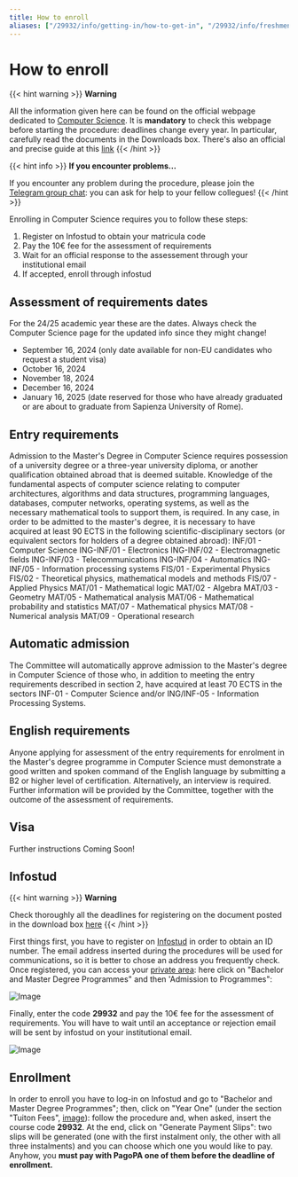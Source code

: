 ```yaml
---
title: How to enroll
aliases: ["/29932/info/getting-in/how-to-get-in", "/29932/info/freshmen/how-to-get-in"]
---
```


# How to enroll

{{< hint warning >}}
<i class="fa-solid fa-triangle-exclamation" style="color: #FFD43B;"></i> **Warning**

All the information given here can be found on the official webpage dedicated to [Computer Science](https://corsidilaurea.uniroma1.it/en/corso/2024/29932/iscriversi). It is **mandatory** to check this webpage before starting the procedure: deadlines change every year. In particular, carefully read the documents in the Downloads box.
There's also an official and precise guide at this [link](https://corsidilaurea.uniroma1.it/sites/default/files/documenti_ufficiali/2024/169/29932_en.pdf)
{{< /hint >}}

{{< hint info >}}
<i class="fa-solid fa-circle-info" style="color: #74C0FC;"></i> **If you encounter problems...**

If you encounter any problem during the procedure, please join the [Telegram group chat](https://t.me/computersciencesapienza): you can ask for help to your fellow collegues!
{{< /hint >}}

Enrolling in Computer Science requires you to follow these steps:
1. Register on Infostud to obtain your matricula code
2. Pay the 10€ fee for the assessment of requirements
3. Wait for an official response to the assessement through your institutional email
4. If accepted, enroll through infostud

## Assessment of requirements dates
For the 24/25 academic year these are the dates. Always check the Computer Science page for the updated info since they might change!
- September 16, 2024 (only date available for non-EU candidates who request a student visa)
- October 16, 2024
- November 18, 2024
- December 16, 2024
- January 16, 2025 (date reserved for those who have already graduated or are about to graduate from Sapienza University of Rome).

## Entry requirements
Admission to the Master's Degree in Computer Science requires possession of a university degree or a three-year university diploma, or another qualification obtained abroad that is deemed suitable.
Knowledge of the fundamental aspects of computer science relating to computer architectures, algorithms and data structures, programming languages, databases, computer networks, operating systems, as well as the necessary mathematical tools to support them, is required.
In any case, in order to be admitted to the master's degree, it is necessary to have acquired at least 90 ECTS in the following scientific-disciplinary sectors (or equivalent sectors for holders of a degree obtained abroad):
INF/01 - Computer Science
ING-INF/01 - Electronics
ING-INF/02 - Electromagnetic fields
ING-INF/03 - Telecommunications
ING-INF/04 - Automatics
ING-INF/05 - Information processing systems
FIS/01 - Experimental Physics
FIS/02 - Theoretical physics, mathematical models and methods
FIS/07 - Applied Physics
MAT/01 - Mathematical logic
MAT/02 - Algebra
MAT/03 - Geometry
MAT/05 - Mathematical analysis
MAT/06 - Mathematical probability and statistics
MAT/07 - Mathematical physics
MAT/08 - Numerical analysis
MAT/09 - Operational research


## Automatic admission
The Committee will automatically approve admission to the Master's degree in Computer Science of those who, in addition to meeting the entry requirements described in section 2, have acquired at least 70 ECTS in the sectors INF-01 - Computer Science and/or ING/INF-05 - Information Processing Systems.

## English requirements

Anyone applying for assessment of the entry requirements for enrolment in the Master's degree programme in Computer Science must demonstrate a good written and spoken command of the English language by submitting a B2 or higher level of certification.
Alternatively, an interview is required.
Further information will be provided by the Committee, together with the outcome of the assessment of requirements.


## Visa

Further instructions Coming Soon!

## Infostud

{{< hint warning >}}
<i class="fa-solid fa-triangle-exclamation" style="color: #FFD43B;"></i> **Warning**

Check thoroughly all the deadlines for registering on the document posted in the download box [here](https://corsidilaurea.uniroma1.it/en/corso/2024/29932/iscriversi)
{{< /hint >}}

First things first, you have to register on [Infostud](https://www.studenti.uniroma1.it/phoenixreg/index.html) in order to obtain an ID number. The email address inserted during the procedures will be used for communications, so it is better to chose an address you frequently check.
Once registered, you can access your [private area](https://www.uniroma1.it/en/pagina-strutturale/students): here click on "Bachelor and Master Degree Programmes" and then 'Admission to Programmes":

![Image](https://i.imgur.com/T2VvbNd.png)

Finally, enter the code **29932** and pay the 10€ fee for the assessment of requirements. You will have to wait until an acceptance or rejection email will be sent by infostud on your institutional email.

![Image](https://i.imgur.com/v84PZyb.png)

## Enrollment

In order to enroll you have to log-in on Infostud and go to "Bachelor and Master Degree Programmes"; then, click on "Year One" (under the section "Tuiton Fees", [image](https://i.imgur.com/zaY3eXy.png)): follow the procedure and, when asked, insert the course code **29932**. At the end, click on "Generate Payment Slips": two slips will be generated (one with the first instalment only, the other with all three instalments) and you can choose which one you would like to pay. Anyhow, you **must pay with PagoPA one of them before the deadline of enrollment.**
